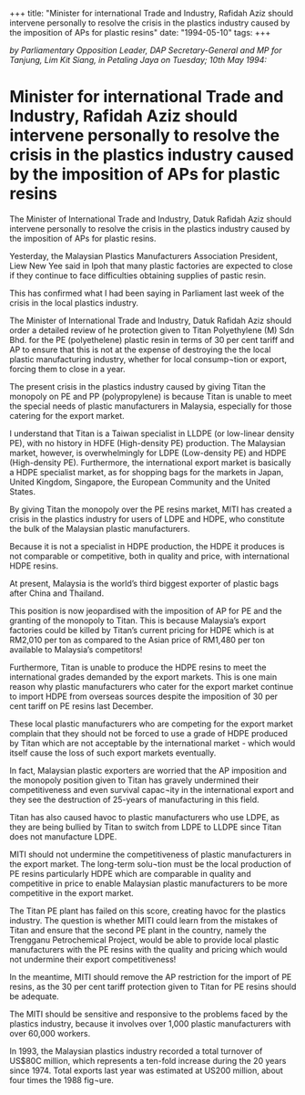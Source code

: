 +++ 
title: "Minister for international Trade and Industry, Rafidah Aziz should intervene personally to resolve the crisis in the plastics industry caused by the imposition of APs for plastic resins"
date: "1994-05-10"
tags:
+++

_by Parliamentary Opposition Leader, DAP Secretary-General and MP for Tanjung, Lim Kit Siang, in Petaling Jaya on Tuesday; 10th May 1994:_

# Minister for international Trade and Industry, Rafidah Aziz should intervene personally to resolve the crisis in the plastics industry caused by the imposition of APs for plastic resins

The Minister of International Trade and Industry, Datuk Rafidah Aziz should intervene personally to resolve the crisis in the plastics industry caused by the imposition of APs for plastic resins.</u>

Yesterday, the Malaysian Plastics Manufacturers Association President, Liew New Yee said in Ipoh that many plastic factories are expected to close if they continue to face difficulties obtaining supplies of pastic resin.

This has confirmed what I had been saying in Parliament last week of the crisis in the local plastics industry.

The Minister of International Trade and Industry, Datuk Rafidah Aziz should order a detailed review of he protection given to Titan Polyethylene (M) Sdn Bhd. for the PE (polyethelene) plastic resin in terms of 30 per cent tariff and AP to ensure that this is not at the expense of destroying the the local plastic manufacturing industry, whether for local consump¬tion or export, forcing them to close in a year.

The present crisis in the plastics industry caused by giving Titan the monopoly on PE and PP (polypropylene) is because Titan is unable to meet the special needs of plastic manufacturers in Malaysia, especially for those catering for the export market.

I understand that Titan is a Taiwan specialist in LLDPE (or low-linear density PE), with no history in HDFE (High-density PE) production. The Malaysian market, however, is overwhelmingly for LDPE (Low-density PE) and HDPE (High-density PE). Furthermore, the international export market is basically a HDPE specialist market, as for shopping bags for the markets in Japan, United Kingdom, Singapore, the European Community and the United States.

By giving Titan the monopoly over the PE resins market, MITI has created a crisis in the plastics industry for users of LDPE and HDPE, who constitute the bulk of the Malaysian plastic manufacturers.

Because it is not a specialist in HDPE production, the HDPE it produces is not comparable or competitive, both in quality and price, with international HDPE resins.

At present, Malaysia is the world’s third biggest exporter of plastic bags after China and Thailand.

This position is now jeopardised with the imposition of AP for PE and the granting of the monopoly to Titan. This is because Malaysia’s export factories could be killed by Titan’s current pricing for HDPE which is at RM2,010 per ton as compared to the Asian price of RM1,480 per ton available to Malaysia’s competitors!

Furthermore, Titan is unable to produce the HDPE resins to meet the international grades demanded by the export markets. This is one main reason why plastic manufacturers who cater for the export market continue to import HDPE from overseas sources despite the imposition of 30 per cent tariff on PE resins last December.

These local plastic manufacturers who are competing for the export market complain that they should not be forced to use a grade of HDPE produced by Titan which are not acceptable by the international market - which would itself cause the loss of such export markets eventually.

In fact, Malaysian plastic exporters are worried that the AP imposition and the monopoly position given to Titan has gravely undermined their competitiveness and even survival capac¬ity in the international export and they see the destruction of 25-years of manufacturing in this field.

Titan has also caused havoc to plastic manufacturers who use LDPE, as they are being bullied by Titan to switch from LDPE to LLDPE since Titan does not manufacture LDPE.

MITI should not undermine the competitiveness of plastic manufacturers in the export market. The long-term solu¬tion must be the local production of PE resins particularly HDPE which are comparable in quality and competitive in price to enable Malaysian plastic manufacturers to be more competitive in the export market.

The Titan PE plant has failed on this score, creating havoc for the plastics industry. The question is whether MITI could learn from the mistakes of Titan and ensure that the second PE plant in the country, namely the Trengganu Petrochemical Project, would be able to provide local plastic manufacturers with the PE resins with the quality and pricing which would not undermine their export competitiveness!

In the meantime, MITI should remove the AP restriction for the import of PE resins, as the 30 per cent tariff protection given to Titan for PE resins should be adequate.

The MITI should be sensitive and responsive to the problems faced by the plastics industry, because it involves over 1,000 plastic manufacturers with over 60,000 workers.

In 1993, the Malaysian plastics industry recorded a total turnover of US$80C million, which represents a ten-fold increase during the 20 years since 1974. Total exports last year was estimated at US200 million, about four times the 1988 fig¬ure.
 
